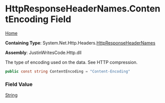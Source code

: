 # HttpResponseHeaderNames\.ContentEncoding Field

[Home](../../../../README.md)

**Containing Type**: System\.Net\.Http\.Headers\.[HttpResponseHeaderNames](../README.md)

**Assembly**: JustinWritesCode\.Http\.dll

  
The type of encoding used on the data\. See HTTP compression\.

```csharp
public const string ContentEncoding = "Content-Encoding"
```

### Field Value

[String](https://docs.microsoft.com/en-us/dotnet/api/system.string)

